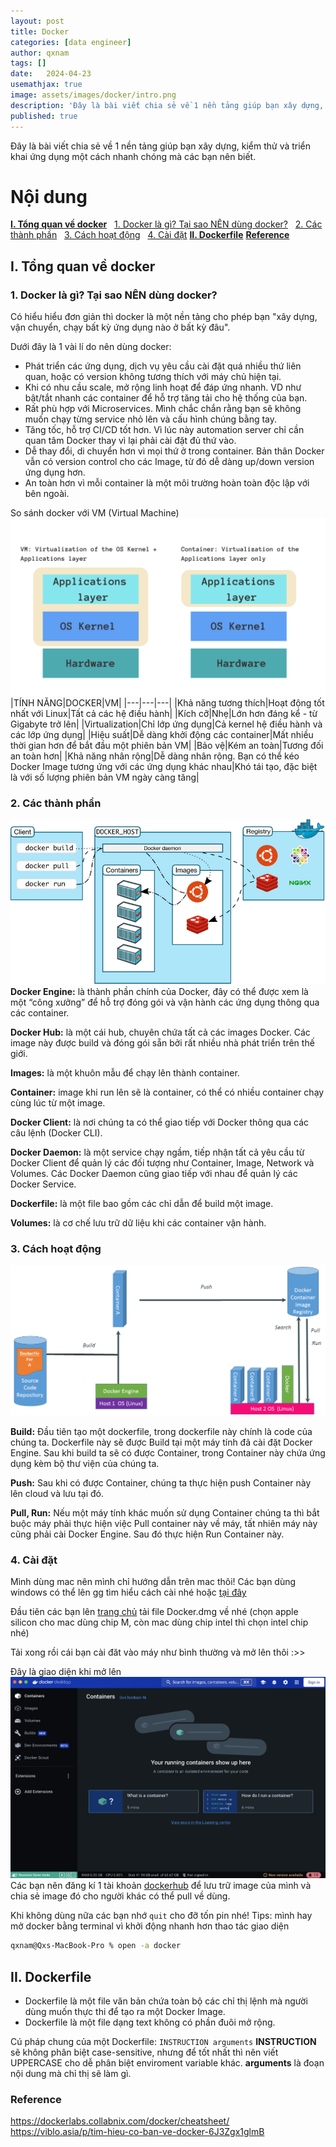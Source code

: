 ```yaml
---
layout: post
title: Docker
categories: [data engineer]
author: qxnam
tags: []
date:   2024-04-23
usemathjax: true
image: assets/images/docker/intro.png
description: 'Đây là bài viết chia sẻ về 1 nền tảng giúp bạn xây dựng, kiểm thử và triển khai ứng dụng một cách nhanh chóng mà các bạn nên biết.'
published: true
---
```



Đây là bài viết chia sẻ về 1 nền tảng giúp bạn xây dựng, kiểm thử và triển khai ứng dụng một cách nhanh chóng mà các bạn nên biết.

# Nội dung
**[I. Tổng quan về docker](#overview)**
&nbsp;&nbsp;[1. Docker là gì? Tại sao NÊN dùng docker?](#what-why)
&nbsp;&nbsp;[2. Các thành phần](#elements)
&nbsp;&nbsp;[3. Cách hoạt động](#how) 
&nbsp;&nbsp;[4. Cài đặt](#setup)
**[II. Dockerfile](#dockerfile)**
**[Reference](#reference)**

## I. Tổng quan về docker
<a id="intro"></a>

### 1. Docker là gì? Tại sao NÊN dùng docker?
<a id="what-why"></a>

Có hiểu hiểu đơn giản thì docker là một nền tảng cho phép bạn "xây dựng, vận chuyển, chạy bất kỳ ứng dụng nào ở bất kỳ đâu".

Dưới đây là 1 vài lí do nên dùng docker:
- Phát triển các ứng dụng, dịch vụ yêu cầu cài đặt quá nhiều thứ liên quan, hoặc có version không tương thích với máy chủ hiện tại.
- Khi có nhu cầu scale, mở rộng linh hoạt để đáp ứng nhanh. VD như bật/tắt nhanh các container để hỗ trợ tăng tải cho hệ thống của bạn.
- Rất phù hợp với Microservices. Mình chắc chắn rằng bạn sẽ không muốn chạy từng service nhỏ lên và cấu hình chúng bằng tay.
- Tăng tốc, hỗ trợ CI/CD tốt hơn. Vì lúc này automation server chỉ cần quan tâm Docker thay vì lại phải cài đặt đủ thứ vào.
- Dễ thay đổi, di chuyển hơn vì mọi thứ ở trong container. Bản thân Docker vẫn có version control cho các Image, từ đó dễ dàng up/down version ứng dụng hơn.
- An toàn hơn vì mỗi container là một môi trường hoàn toàn độc lập với bên ngoài.

So sánh docker với VM (Virtual Machine)
![](/assets/images/docker/DockerVsVM.png)
|TÍNH NĂNG|DOCKER|VM|
|---|---|---|
|Khả năng tương thích|Hoạt động tốt nhất với Linux|Tất cả các hệ điều hành|
|Kích cỡ|Nhẹ|Lớn hơn đáng kể - từ Gigabyte trở lên|
|Virtualization|Chỉ lớp ứng dụng|Cả kernel hệ điều hành và các lớp ứng dụng|
|Hiệu suất|Dễ dàng khởi động các container|Mất nhiều thời gian hơn để bắt đầu một phiên bản VM|
|Bảo vệ|Kém an toàn|Tương đối an toàn hơn|
|Khả năng nhân rộng|Dễ dàng nhân rộng. Bạn có thể kéo Docker Image tương ứng với các ứng dụng khác nhau|Khó tái tạo, đặc biệt là với số lượng phiên bản VM ngày càng tăng|

### 2. Các thành phần
<a id="elements"></a>
![architecture](/assets/images/docker/architecture.png)
**Docker Engine:** là thành phần chính của Docker, đây có thể được xem là một “công xưởng” để hỗ trợ đóng gói và vận hành các ứng dụng thông qua các container.

**Docker Hub:** là một cái hub, chuyên chứa tất cả các images Docker. Các image này được build và đóng gói sẵn bởi rất nhiều nhà phát triển trên thế giới.

**Images:** là một khuôn mẫu để chạy lên thành container.

**Container:** image khi run lên sẽ là container, có thể có nhiều container chạy cùng lúc từ một image.

**Docker Client:** là nơi chúng ta có thể giao tiếp với Docker thông qua các câu lệnh (Docker CLI).

**Docker Daemon:** là một service chạy ngầm, tiếp nhận tất cả yêu cầu từ Docker Client để quản lý các đối tượng như Container, Image, Network và Volumes. Các Docker Daemon cũng giao tiếp với nhau để quản lý các Docker Service.

**Dockerfile:** là một file bao gồm các chỉ dẫn để build một image.

**Volumes:** là cơ chế lưu trữ dữ liệu khi các container vận hành.

### 3. Cách hoạt động
<a id="how"></a>
![](/assets/images/docker/hoatdong.png)

**Build:** Đầu tiên tạo một dockerfile, trong dockerfile này chính là code của chúng ta. Dockerfile này sẽ được Build tại một máy tính đã cài đặt Docker Engine. Sau khi build ta sẽ có được Container, trong Container này chứa ứng dụng kèm bộ thư viện của chúng ta.

**Push:** Sau khi có được Container, chúng ta thực hiện push Container này lên cloud và lưu tại đó.

**Pull, Run:** Nếu một máy tính khác muốn sử dụng Container chúng ta thì bắt buộc máy phải thực hiện việc Pull container này về máy, tất nhiên máy này cũng phải cài Docker Engine. Sau đó thực hiện Run Container này.

### 4. Cài đặt
<a id="setup"></a>
Mình dùng mac nên mình chỉ hướng dẫn trên mac thôi! Các bạn dùng windows có thể lên gg tìm hiểu cách cài nhé hoặc <a href="https://viblo.asia/p/cai-dat-docker-tren-windows-10-3Q75w6gelWb">tại đây</a>

Đầu tiên các bạn lên <a href="https://docs.docker.com/desktop/install/mac-install/">trang chủ</a> tải file Docker.dmg về nhé (chọn apple silicon cho mac dùng chip M, còn mac dùng chip intel thì chọn intel chip nhé)

Tải xong rồi cái bạn cài đăt vào máy như bình thường và mở lên thôi :>>

Đây là giao diện khi mở lên
![](/assets/images/docker/main_screen.png)
Các bạn nên đăng kí 1 tài khoản <a href="https://hub.docker.com/">dockerhub</a> để lưu trữ image của mình và chia sẻ image đó cho người khác có thể pull về dùng.

Khi không dùng nữa các bạn nhớ `quit` cho đỡ tốn pin nhé!
Tips: mình hay mở docker bằng terminal vì khởi động nhanh hơn thao tác giao diện
```bash
qxnam@Qxs-MacBook-Pro % open -a docker
```

## II. Dockerfile
<a id="dockerfile"></a>
- Dockerfile là một file văn bản chứa toàn bộ các chỉ thị lệnh mà người dùng muốn thực thi để tạo ra một Docker Image.
- Dockerfile là một file dạng text không có phần đuôi mở rộng.

Cú pháp chung của một Dockerfile: `INSTRUCTION arguments`
**INSTRUCTION** sẽ không phân biệt case-sensitive, nhưng để tốt nhất thì nên viết UPPERCASE cho dễ phân biệt enviroment variable khác.
**arguments** là đoạn nội dung mà chỉ thị sẽ làm gì.

### Reference
<a id="reference"></a>
https://dockerlabs.collabnix.com/docker/cheatsheet/
https://viblo.asia/p/tim-hieu-co-ban-ve-docker-6J3Zgx1glmB
